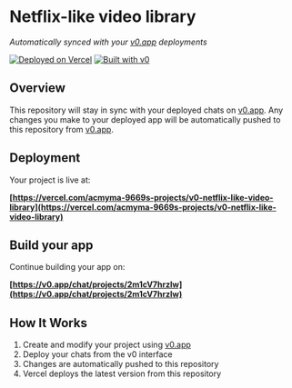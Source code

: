 # Netflix-like video library

*Automatically synced with your [v0.app](https://v0.app) deployments*

[![Deployed on Vercel](https://img.shields.io/badge/Deployed%20on-Vercel-black?style=for-the-badge&logo=vercel)](https://vercel.com/acmyma-9669s-projects/v0-netflix-like-video-library)
[![Built with v0](https://img.shields.io/badge/Built%20with-v0.app-black?style=for-the-badge)](https://v0.app/chat/projects/2m1cV7hrzlw)

## Overview

This repository will stay in sync with your deployed chats on [v0.app](https://v0.app).
Any changes you make to your deployed app will be automatically pushed to this repository from [v0.app](https://v0.app).

## Deployment

Your project is live at:

**[https://vercel.com/acmyma-9669s-projects/v0-netflix-like-video-library](https://vercel.com/acmyma-9669s-projects/v0-netflix-like-video-library)**

## Build your app

Continue building your app on:

**[https://v0.app/chat/projects/2m1cV7hrzlw](https://v0.app/chat/projects/2m1cV7hrzlw)**

## How It Works

1. Create and modify your project using [v0.app](https://v0.app)
2. Deploy your chats from the v0 interface
3. Changes are automatically pushed to this repository
4. Vercel deploys the latest version from this repository
